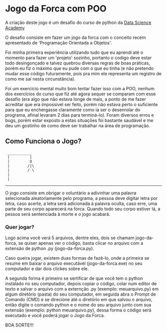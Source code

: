 # Jogo da Forca com POO

A criação deste jogo é um desafio do curso de python da [Data Science Academy](https://www.datascienceacademy.com.br)

O desafio consiste em fazer um jogo da forca com o conceito recém apresentado de 'Programação Orientada a Objetos'.

Foi minha primeira experiência utilizando tudo que eu aprendi até o momento para fazer um 'projeto' sozinho, portanto o codigo deve estar todo desingonçado e talvez quebrou diversas regras de boas práticas, porém eu fiz o máximo que eu pude com o que eu tinha (e não pretendo mudar esse código futuramente, pois pra mim ele representa um registro de como me saí nesta circunstância). 

Foi um exercício mental muito bom tentar fazer isso com a POO, nenhum dos exercícios do curso que fiz até agora sequer se comparam com esse desafio (era algo que não estava longe de mais, a ponto de me fazer acreditar que era impossível ser feito, porém não estava perto o suficiente para que eu enchergasse claramente como ia ser o desenrolar do programa, afinal levaram 2 dias para terminá-lo). Foram diversos erros e bugs, porém estar exposto a estas situações foi bastante saudável e me deu um gostinho de como deve ser trabalhar na área de programação.

## Como Funciona o Jogo?

     ___________
     |         |
     |         O
     |        /|\ 
     |        / \ 
     |
     |
___________________

O jogo consiste em obrigar o voluntário a adivinhar uma palavra selecionada aleatoriamente pelo programa, a pessoa deve digitar letra por letra, caso acerte, a letra será adicionada à palavra oculta, caso erre, uma parte de seu corpo aparecerá na forca. Quando todo seu corpo estiver lá, a pessoa será sentenciada à morte e o jogo acabará.

### Quer jogar?

Logo acima você verá 5 arquivos, dentre eles, dois se chamam jogo-da-forca, se quiser apenas ver o código, basta clicar no arquivo com a extensão de python .py (jogo-da-forca.py).

Caso queira jogar, existem duas formas de fazê-lo, onde a primeira se resume em baixar o arquivo executável (jogo-da-forca.exe) no seu computador e dar dois clickes sobre ele.

A segunda forma é primeiro se sertificar de que você tem o python instalado no seu computador, depois copiar o código, colar num editor de texto e salvar o arquivo com a externção .py (exemplo: meuarquivo.py) em algum diretório (pasta) do seu computador, em seguida abra o Prompt de Comando (CMD) e se direcione até o diretório em que salvou o arquivo, então digite o comando python e o nome do seu arquivo junto com sua extensão (exemplo: python meuarquivo.py), dessa forma o código será executado e você poderá jogar o Jogo da Forca.


BOA SORTE!!!
